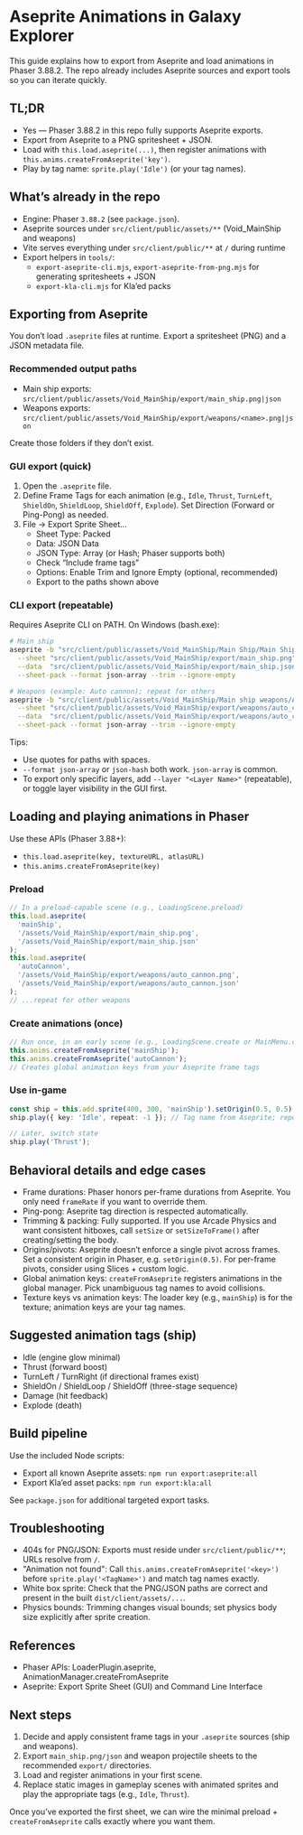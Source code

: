 # Aseprite Animations in Galaxy Explorer

This guide explains how to export from Aseprite and load animations in Phaser 3.88.2. The repo already includes Aseprite sources and export tools so you can iterate quickly.

## TL;DR

- Yes — Phaser 3.88.2 in this repo fully supports Aseprite exports.
- Export from Aseprite to a PNG spritesheet + JSON.
- Load with `this.load.aseprite(...)`, then register animations with `this.anims.createFromAseprite('key')`.
- Play by tag name: `sprite.play('Idle')` (or your tag names).

## What’s already in the repo

- Engine: Phaser `3.88.2` (see `package.json`).
- Aseprite sources under `src/client/public/assets/**` (Void_MainShip and weapons)
- Vite serves everything under `src/client/public/**` at `/` during runtime
- Export helpers in `tools/`:
  - `export-aseprite-cli.mjs`, `export-aseprite-from-png.mjs` for generating spritesheets + JSON
  - `export-kla-cli.mjs` for Kla’ed packs

## Exporting from Aseprite

You don’t load `.aseprite` files at runtime. Export a spritesheet (PNG) and a JSON metadata file.

### Recommended output paths

- Main ship exports: `src/client/public/assets/Void_MainShip/export/main_ship.png|json`
- Weapons exports: `src/client/public/assets/Void_MainShip/export/weapons/<name>.png|json`

Create those folders if they don’t exist.

### GUI export (quick)

1. Open the `.aseprite` file.
2. Define Frame Tags for each animation (e.g., `Idle`, `Thrust`, `TurnLeft`, `ShieldOn`, `ShieldLoop`, `ShieldOff`, `Explode`). Set Direction (Forward or Ping-Pong) as needed.
3. File → Export Sprite Sheet…
   - Sheet Type: Packed
   - Data: JSON Data
   - JSON Type: Array (or Hash; Phaser supports both)
   - Check “Include frame tags”
   - Options: Enable Trim and Ignore Empty (optional, recommended)
   - Export to the paths shown above

### CLI export (repeatable)

Requires Aseprite CLI on PATH. On Windows (bash.exe):

```bash
# Main ship
aseprite -b "src/client/public/assets/Void_MainShip/Main Ship/Main Ship - Fighter Design.aseprite" \
  --sheet "src/client/public/assets/Void_MainShip/export/main_ship.png" \
  --data  "src/client/public/assets/Void_MainShip/export/main_ship.json" \
  --sheet-pack --format json-array --trim --ignore-empty

# Weapons (example: Auto cannon); repeat for others
aseprite -b "src/client/public/assets/Void_MainShip/Main ship weapons/Aseprite/Main ship weapon - Projectile - Auto cannon bullet.aseprite" \
  --sheet "src/client/public/assets/Void_MainShip/export/weapons/auto_cannon.png" \
  --data  "src/client/public/assets/Void_MainShip/export/weapons/auto_cannon.json" \
  --sheet-pack --format json-array --trim --ignore-empty
```

Tips:

- Use quotes for paths with spaces.
- `--format json-array` or `json-hash` both work. `json-array` is common.
- To export only specific layers, add `--layer "<Layer Name>"` (repeatable), or toggle layer visibility in the GUI first.

## Loading and playing animations in Phaser

Use these APIs (Phaser 3.88+):

- `this.load.aseprite(key, textureURL, atlasURL)`
- `this.anims.createFromAseprite(key)`

### Preload

```ts
// In a preload-capable scene (e.g., LoadingScene.preload)
this.load.aseprite(
  'mainShip',
  '/assets/Void_MainShip/export/main_ship.png',
  '/assets/Void_MainShip/export/main_ship.json'
);
this.load.aseprite(
  'autoCannon',
  '/assets/Void_MainShip/export/weapons/auto_cannon.png',
  '/assets/Void_MainShip/export/weapons/auto_cannon.json'
);
// ...repeat for other weapons
```

### Create animations (once)

```ts
// Run once, in an early scene (e.g., LoadingScene.create or MainMenu.create)
this.anims.createFromAseprite('mainShip');
this.anims.createFromAseprite('autoCannon');
// Creates global animation keys from your Aseprite frame tags
```

### Use in-game

```ts
const ship = this.add.sprite(400, 300, 'mainShip').setOrigin(0.5, 0.5);
ship.play({ key: 'Idle', repeat: -1 }); // Tag name from Aseprite; repeat Infinity

// Later, switch state
ship.play('Thrust');
```

## Behavioral details and edge cases

- Frame durations: Phaser honors per-frame durations from Aseprite. You only need `frameRate` if you want to override them.
- Ping-pong: Aseprite tag direction is respected automatically.
- Trimming & packing: Fully supported. If you use Arcade Physics and want consistent hitboxes, call `setSize` or `setSizeToFrame()` after creating/setting the body.
- Origins/pivots: Aseprite doesn’t enforce a single pivot across frames. Set a consistent origin in Phaser, e.g. `setOrigin(0.5)`. For per-frame pivots, consider using Slices + custom logic.
- Global animation keys: `createFromAseprite` registers animations in the global manager. Pick unambiguous tag names to avoid collisions.
- Texture keys vs animation keys: The loader key (e.g., `mainShip`) is for the texture; animation keys are your tag names.

## Suggested animation tags (ship)

- Idle (engine glow minimal)
- Thrust (forward boost)
- TurnLeft / TurnRight (if directional frames exist)
- ShieldOn / ShieldLoop / ShieldOff (three-stage sequence)
- Damage (hit feedback)
- Explode (death)

## Build pipeline

Use the included Node scripts:

- Export all known Aseprite assets: `npm run export:aseprite:all`
- Export Kla’ed asset packs: `npm run export:kla:all`

See `package.json` for additional targeted export tasks.

## Troubleshooting

- 404s for PNG/JSON: Exports must reside under `src/client/public/**`; URLs resolve from `/`.
- "Animation not found": Call `this.anims.createFromAseprite('<key>')` before `sprite.play('<TagName>')` and match tag names exactly.
- White box sprite: Check that the PNG/JSON paths are correct and present in the built `dist/client/assets/...`.
- Physics bounds: Trimming changes visual bounds; set physics body size explicitly after sprite creation.

## References

- Phaser APIs: LoaderPlugin.aseprite, AnimationManager.createFromAseprite
- Aseprite: Export Sprite Sheet (GUI) and Command Line Interface

## Next steps

1. Decide and apply consistent frame tags in your `.aseprite` sources (ship and weapons).
2. Export `main_ship.png/json` and weapon projectile sheets to the recommended `export/` directories.
3. Load and register animations in your first scene.
4. Replace static images in gameplay scenes with animated sprites and play the appropriate tags (e.g., `Idle`, `Thrust`).

Once you’ve exported the first sheet, we can wire the minimal preload + `createFromAseprite` calls exactly where you want them.
